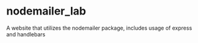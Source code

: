 # nodemailer_lab
A website that utilizes the nodemailer package, includes usage of express and handlebars

